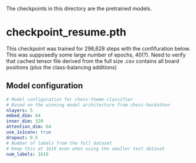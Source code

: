The checkpoints in this directory are the pretrained models.

# checkpoint_resume.pth

This checkpoint was trained for 298,628 steps with the confifuration below. This was supposedly some large number of epochs, 40(?). Need to verify that cached tensor file derived from the full size .csv contains all board positions (plus the class-balancing additions)

## Model configuration

```yaml
# Model configuration for chess-theme-classifier
# Based on the winning model architecture from chess-hackathon
nlayers: 5
embed_dim: 64
inner_dim: 320
attention_dim: 64
use_1x1conv: true
dropout: 0.5
# Number of labels from the full dataset
# Keep this at 1616 even when using the smaller test dataset
num_labels: 1616
```